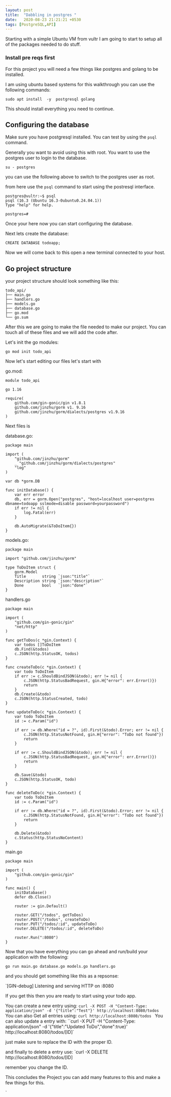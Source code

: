 ```yaml
---
layout: post
title:  "Dabbling in postgres "
date:   2020-08-23 21:21:21 +0530
tags: [PostgreSQL,API]
---
```


Starting with a simple Ubuntu VM from vultr I am going to start to setup all of the packages needed to do stuff.


### Install pre reqs first

For this project you will need a few things like postgres and golang to be installed.

I am using ubuntu based systems for this walkthrough you can use the following commands:
```
sudo apt install  -y  postgresql golang
```

This should install everything you need to continue.

## Configuring the database
Make sure you have postgresql installed. You can test by using the ```psql``` command.

Generally you want to avoid using this with root. You want to use the postgres user to login to the database.

```
su - postgres
```

you can use the following above to switch to the postgres user as root.

from here use the ```psql``` command to start using the postresql interface.


```
postgres@vultr:~$ psql
psql (16.3 (Ubuntu 16.3-0ubuntu0.24.04.1))
Type "help" for help.

postgres=# 

```

Once your here now you can start configuring the database.

Next lets create the database:
```
CREATE DATABASE todoapp;
```

Now we will come back to this open a new terminal connected to your host.

## Go project structure
your project structure should look something like this:
```
todo_api/
├── main.go
├── handlers.go
├── models.go
├── database.go
├── go.mod
└── go.sum

```

After this we are going to make the file needed to make our project. You can touch all of these files and we will add the code after. 


Let's init the go modules:
```
go mod init todo_api
```

Now let's start editing our files let's start with

go.mod:
```
module todo_api

go 1.16

require(
	github.com/gin-gonic/gin v1.8.1
	github.com/jinzhu/gorm v1. 9.16
	github.com/jinzhu/gorm/dialects/postgres v1.9.16
)
```

Next files is

database.go:
```
package main

import (
    "github.com/jinzhu/gorm"
    _ "github.com/jinzhu/gorm/dialects/postgres"
    "log"
)

var db *gorm.DB

func initDatabase() {
    var err error
    db, err = gorm.Open("postgres", "host=localhost user=postgres dbname=todoapp sslmode=disable password=yourpassword")
    if err != nil {
        log.Fatal(err)
    }

    db.AutoMigrate(&ToDoItem{})
}
```

models.go:
```
package main

import "github.com/jinzhu/gorm"

type ToDoItem struct {
    gorm.Model
    Title       string `json:"title"`
    Description string `json:"description"`
    Done        bool   `json:"done"`
}
```

handlers.go
```
package main

import (
    "github.com/gin-gonic/gin"
    "net/http"
)

func getToDos(c *gin.Context) {
    var todos []ToDoItem
    db.Find(&todos)
    c.JSON(http.StatusOK, todos)
}

func createToDo(c *gin.Context) {
    var todo ToDoItem
    if err := c.ShouldBindJSON(&todo); err != nil {
        c.JSON(http.StatusBadRequest, gin.H{"error": err.Error()})
        return
    }
    db.Create(&todo)
    c.JSON(http.StatusCreated, todo)
}

func updateToDo(c *gin.Context) {
    var todo ToDoItem
    id := c.Param("id")

    if err := db.Where("id = ?", id).First(&todo).Error; err != nil {
        c.JSON(http.StatusNotFound, gin.H{"error": "ToDo not found"})
        return
    }

    if err := c.ShouldBindJSON(&todo); err != nil {
        c.JSON(http.StatusBadRequest, gin.H{"error": err.Error()})
        return
    }

    db.Save(&todo)
    c.JSON(http.StatusOK, todo)
}

func deleteToDo(c *gin.Context) {
    var todo ToDoItem
    id := c.Param("id")

    if err := db.Where("id = ?", id).First(&todo).Error; err != nil {
        c.JSON(http.StatusNotFound, gin.H{"error": "ToDo not found"})
        return
    }

    db.Delete(&todo)
    c.Status(http.StatusNoContent)
}
```

main.go
```
package main

import (
    "github.com/gin-gonic/gin"
)

func main() {
    initDatabase()
    defer db.Close()

    router := gin.Default()

    router.GET("/todos", getToDos)
    router.POST("/todos", createToDo)
    router.PUT("/todos/:id", updateToDo)
    router.DELETE("/todos/:id", deleteToDo)

    router.Run(":8080")
}
```


Now that you have everything  you can go ahead and run/build your application with the following:

``go run main.go database.go models.go handlers.go``

and you should get something like this as a repsonse:

`[GIN-debug] Listening and serving HTTP on :8080

If you get this then you are ready to start using your todo app.

You can create a new entry using:
`curl -X POST -H "Content-Type: application/json" -d '{"title":"Test"}' http://localhost:8080/todos
`
You can also Get all entries using:
`curl http://localhost:8080/todos
`
You can also update a entry with:
``curl -X PUT -H "Content-Type: application/json" -d '{"title":"Updated ToDo","done":true}' http://localhost:8080/todos/[ID]`

just make sure to replace the ID with the proper ID.

and finally to delete a entry use:
`curl -X DELETE http://localhost:8080/todos/[ID]

remember you change the ID.

This concludes the Project you can add many features to this and make a few things for this.


`
